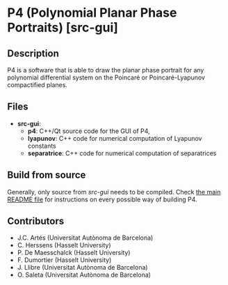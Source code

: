 <!--
    This file is part of P4 

    Copyright (C) 1996-2016  J.C. Artés, C. Herssens, P. De Maesschalck, 
                             F. Dumortier, J. Llibre, O. Saleta 

    P4 is free software: you can redistribute it and/or modify 
    it under the terms of the GNU Lesser General Public License as published 
    by the Free Software Foundation, either version 3 of the License, or 
    (at your option) any later version. 

    This program is distributed in the hope that it will be useful, 
    but WITHOUT ANY WARRANTY; without even the implied warranty of 
    MERCHANTABILITY or FITNESS FOR A PARTICULAR PURPOSE.  See the 
    GNU Lesser General Public License for more details. 

    You should have received a copy of the GNU Lesser General Public License 
    along with this program.  If not, see <http://www.gnu.org/licenses/>. 
-->

# P4 (Polynomial Planar Phase Portraits) [src-gui]

## Description

P4 is a software that is able to draw the planar phase portrait for any polynomial differential system on the Poincaré or Poincaré-Lyapunov compactified planes.

## Files

* **src-gui**:
    * **p4**: C++/Qt source code for the GUI of P4,
    * **lyapunov**: C++ code for numerical computation of Lyapunov constants
    * **separatrice**: C++ code for numerical computation of separatrices

## Build from source

Generally, only source from *src-gui* needs to be compiled. Check <a href="README.md">the main README file</a> for instructions on every possible way of building P4.

## Contributors

- J.C. Artés (Universitat Autònoma de Barcelona)
- C. Herssens (Hasselt University)
- P. De Maesschalck (Hasselt University)
- F. Dumortier (Hasselt University)
- J. Llibre (Universitat Autònoma de Barcelona)
- O. Saleta (Universitat Autònoma de Barcelona)